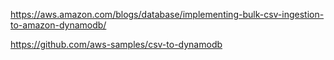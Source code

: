 https://aws.amazon.com/blogs/database/implementing-bulk-csv-ingestion-to-amazon-dynamodb/

https://github.com/aws-samples/csv-to-dynamodb

